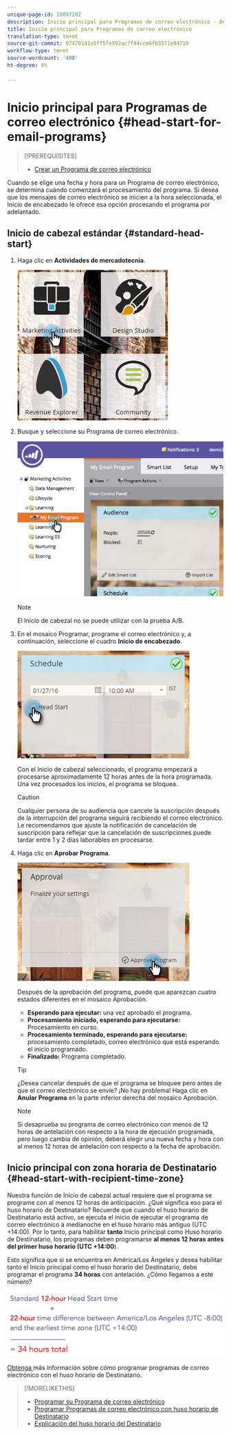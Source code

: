 ```yaml
---
unique-page-id: 10097202
description: Inicio principal para Programas de correo electrónico - Documentos de marketing - Documentación del producto
title: Inicio principal para Programas de correo electrónico
translation-type: tm+mt
source-git-commit: 074701d1a5f75fe592ac7f44cce6fb3571e94710
workflow-type: tm+mt
source-wordcount: '408'
ht-degree: 0%

---
```



# Inicio principal para Programas de correo electrónico {#head-start-for-email-programs}

>[!PREREQUISITES]
>
>* [Crear un Programa de correo electrónico](../../../../product-docs/email-marketing/email-programs/creating-an-email-program/create-an-email-program.md)

>



Cuando se elige una fecha y hora para un Programa de correo electrónico, se determina cuándo comenzará el procesamiento del programa. Si desea que los mensajes de correo electrónico se inicien a la hora seleccionada, el Inicio de encabezado le ofrece esa opción procesando el programa por adelantado.

## Inicio de cabezal estándar {#standard-head-start}

1. Haga clic en **Actividades de mercadotecnia**.

   ![](assets/one-1.png)

1. Busque y seleccione su Programa de correo electrónico.

   ![](assets/selectemailprogram-4.jpg)

   >[!NOTE]
   >
   >El Inicio de cabezal no se puede utilizar con la prueba A/B.

1. En el mosaico Programar, programe el correo electrónico y, a continuación, seleccione el cuadro **Inicio de encabezado**.

   ![](assets/three-1.png)

   Con el Inicio de cabezal seleccionado, el programa empezará a procesarse aproximadamente 12 horas antes de la hora programada. Una vez procesados los inicios, el programa se bloquea.

   >[!CAUTION]
   >
   >Cualquier persona de su audiencia que cancele la suscripción después de la interrupción del programa seguirá recibiendo el correo electrónico. Le recomendamos que ajuste la notificación de cancelación de suscripción para reflejar que la cancelación de suscripciones puede tardar entre 1 y 2 días laborables en procesarse.

1. Haga clic en **Aprobar Programa**.

   ![](assets/four-1.png)

   Después de la aprobación del programa, puede que aparezcan cuatro estados diferentes en el mosaico Aprobación.

   * **Esperando para ejecutar:** una vez aprobado el programa.
   * **Procesamiento iniciado, esperando para ejecutarse:** Procesamiento en curso.
   * **Procesamiento terminado, esperando para ejecutarse:** procesamiento completado, correo electrónico que está esperando el inicio programado.
   * **Finalizado:** Programa completado.

   >[!TIP]
   >
   >¿Desea cancelar después de que el programa se bloquee pero antes de que el correo electrónico se envíe? ¡No hay problema! Haga clic en **Anular Programa** en la parte inferior derecha del mosaico Aprobación.

   >[!NOTE]
   >
   >Si desaprueba su programa de correo electrónico con menos de 12 horas de antelación con respecto a la hora de ejecución programada, pero luego cambia de opinión, deberá elegir una nueva fecha y hora con al menos 12 horas de antelación con respecto a la fecha de aprobación.

## Inicio principal con zona horaria de Destinatario {#head-start-with-recipient-time-zone}

Nuestra función de Inicio de cabezal actual requiere que el programa se programe con al menos 12 horas de anticipación. ¿Qué significa eso para el huso horario de Destinatario? Recuerde que cuando el huso horario de Destinatario está activo, se ejecuta el inicio de ejecutar el programa de correo electrónico a medianoche en el huso horario más antiguo (UTC +14:00). Por lo tanto, para habilitar **tanto** Inicio principal como Huso horario de Destinatario, los programas deben programarse **al menos 12 horas antes del primer huso horario (UTC +14:00**).

Esto significa que si se encuentra en América/Los Ángeles y desea habilitar tanto el Inicio principal como el huso horario del Destinatario, debe programar el programa **34 horas** con antelación. ¿Cómo llegamos a este número?

![](assets/image2017-12-5-13-3a11-3a46.png)

[Obtenga ](scheduling-with-recipient-time-zone/schedule-email-programs-with-recipient-time-zone.md) más información sobre cómo programar programas de correo electrónico con el huso horario de Destinatario.

>[!MORELIKETHIS]
>
>* [Programar su Programa de correo electrónico](schedule-your-email-program.md)
>* [Programar Programas de correo electrónico con huso horario de Destinatario](scheduling-with-recipient-time-zone/schedule-email-programs-with-recipient-time-zone.md)
>* [Explicación del huso horario del Destinatario](scheduling-with-recipient-time-zone/understanding-recipient-time-zone.md)

>



